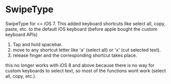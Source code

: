SwipeType
=========

SwipeType for &lt;= iOS 7. This added keyboard shortcuts like select all, copy, paste, etc. to the default iOS keyboard (before apple bought the custom keyboard APIs)

1. Tap and hold spacebar.
2. move to any shortcut letter like 'a' (select all) or 'x' (cut selected text).
3. release finger and the corresponding shortcut takes place.

this no longer works with iOS 8 and above because there is no way for custom keyboards to select text, so most of the functions wont work (select all, copy, etc.). 

